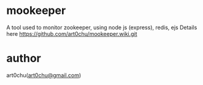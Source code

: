 mookeeper
=========

A tool used to monitor zookeeper, using node js (express), redis, ejs
Details here https://github.com/art0chu/mookeeper.wiki.git

author
=========
art0chu(art0chu@gmail.com)

